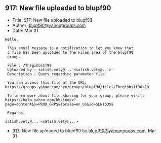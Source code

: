 ## 917: New file uploaded to blupf90

- Title: 917: New file uploaded to blupf90
- Author: blupf90@yahoogroups.com
- Date: Mar 31
```
Hello,

 This email message is a notification to let you know that
 a file has been uploaded to the Files area of the blupf90
 group.

 File : /Thrgibbs1f90 
 Uploaded by : satish.vety@... <satish.vety@...>
 Description : Query regarding parameter file 

 You can access this file at the URL:
https://groups.yahoo.com/neo/groups/blupf90/files/Thrgibbs1f90%20

 To learn more about file sharing for your group, please visit:
https://help.yahoo.com/kb/index?page=content&y=PROD_GRPS&locale=en_US&id=SLN15398

 Regards,

satish.vety@... <satish.vety@...>
```

- [917](0917.md): New file uploaded to blupf90 by blupf90@yahoogroups.com, Mar 31
